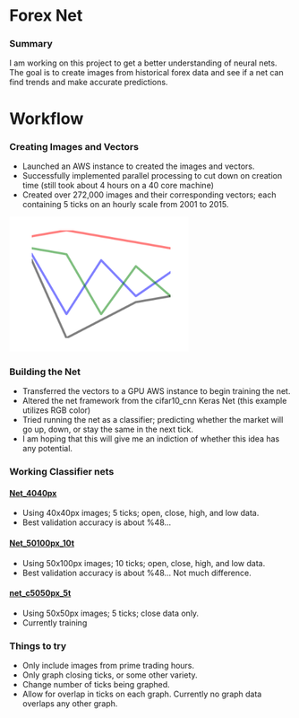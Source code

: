 # Forex Net
### Summary
I am working on this project to get a better understanding of neural nets.  The goal is to create images from historical forex data and see if a net can find trends and make accurate predictions.

# Workflow
### Creating Images and Vectors
 - Launched an AWS instance to created the images and vectors.
 - Successfully implemented parallel processing to cut down on creation time (still took about 4 hours on a 40 core machine)
 - Created over 272,000 images and their corresponding vectors; each containing 5 ticks on an hourly scale from 2001 to 2015.

<img src="https://raw.githubusercontent.com/gravity226/forex_net/master/imgs/EURUSD_20010103_00-00-00.png" width="320" height="240">

### Building the Net
 - Transferred the vectors to a GPU AWS instance to begin training the net.
 - Altered the net framework from the cifar10_cnn Keras Net (this example utilizes RGB color)
 - Tried running the net as a classifier; predicting whether the market will go up, down, or stay the same in the next tick.
 - I am hoping that this will give me an indiction of whether this idea has any potential.

### Working Classifier nets
#### [Net_4040px](https://github.com/gravity226/forex_net/tree/master/net_4040px)
 - Using 40x40px images; 5 ticks; open, close, high, and low data.
 - Best validation accuracy is about %48...

#### [Net_50100px_10t](https://github.com/gravity226/forex_net/tree/master/net_50100px_10t)
 - Using 50x100px images; 10 ticks; open, close, high, and low data.
 - Best validation accuracy is about %48...  Not much difference.

#### [net_c5050px_5t](https://github.com/gravity226/forex_net/tree/master/net_c5050px_5t)
 - Using 50x50px images; 5 ticks; close data only.
 - Currently training

### Things to try
 - Only include images from prime trading hours.
 - Only graph closing ticks, or some other variety.
 - Change number of ticks being graphed.
 - Allow for overlap in ticks on each graph. Currently no graph data overlaps any other graph.
